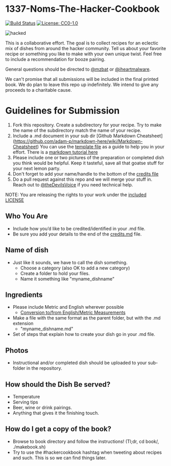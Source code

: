 # 1337-Noms-The-Hacker-Cookbook

[![Build Status](https://travis-ci.org/Nocsetse/1337-Noms-The-Hacker-Cookbook.svg?branch=master)](https://travis-ci.org/Nocsetse/1337-Noms-The-Hacker-Cookbook) [![License: CC0-1.0](https://img.shields.io/badge/License-CC0%201.0-lightgrey.svg)](http://creativecommons.org/publicdomain/zero/1.0/)

![hacked](https://github.com/Nocsetse/1337-Noms-The-Hacker-Cookbook/blob/master/hacked.jpeg)

This is a collaborative effort. The goal is to collect recipes for an eclectic mix of dishes from around the hacker community. Tell us about your favorite recipe or something you like to make with your own unique twist. Feel free to include a recommendation for booze pairing.

General questions should be directed to [@mzbat](https://twitter.com/mzbat) or [@iheartmalware](https://twitter.com/iheartmalware).

We can't promise that all submissions will be included in the final printed book. We do plan to leave this repo up indefinitely. We intend to give any proceeds to a charitable cause.

# Guidelines for Submission

1. Fork this repository. Create a subdirectory for your recipe. Try to make the name of the subdirectory match the name of your recipe.
2. Include a .md document in your sub dir [Github Markdown Cheatsheet] (https://github.com/adam-p/markdown-here/wiki/Markdown-Cheatsheet) You can use the [template file](https://github.com/Nocsetse/1337-Noms-The-Hacker-Cookbook/blob/master/template.md) as a guide to help you in your effort. There is a [markdown tutorial here](http://www.markdowntutorial.com/)
3. Please include one or two pictures of the preparation or completed dish you think would be helpful. Keep it tasteful, save all that goatse stuff for your next lemon party.
4. Don't forget to add your name/handle to the bottom of the [credits file](https://github.com/Nocsetse/1337-Noms-The-Hacker-Cookbook/blob/master/credits.md)
5. Do a pull request against this repo and we will merge your stuff in. Reach out to [@theDevilsVoice](https://twitter.com/thedevilsvoice) if you need technical help.

NOTE: You are releasing the rights to your work under the [included LICENSE](https://github.com/Nocsetse/1337-Noms-The-Hacker-Cookbook/blob/master/license.md)

## Who You Are

* Include how you’d like to be credited/identified in your .md file.
* Be sure you add your details to the end of the [credits.md](https://github.com/Nocsetse/1337-Noms-The-Hacker-Cookbook/blob/master/credits.md) file.

## Name of dish

* Just like it sounds, we have to call the dish something.
    * Choose a category (also OK to add a new category)
    * Create a folder to hold your files.
    * Name it something like "myname_dishname"

## Ingredients

* Please include Metric and English wherever possible
    * [Conversion to/from English/Metric Measurements](http://www.sciencemadesimple.com/volume_conversion.php)
* Make a file with the same format as the parent folder, but with the .md extension
    * "myname_dishname.md"
* Set of steps that explain how to create your dish go in your .md file.

## Photos

* Instructional and/or completed dish should be uploaded to your sub-folder in the repository.

## How should the Dish Be served?

* Temperature
* Serving tips
* Beer, wine or drink pairings.
* Anything that gives it the finishing touch.

## How do I get a copy of the book?

* Browse to book directory and follow the instructions! (Tl;dr, cd book/, ./makebook.sh)
* Try to use the #hackercookbook hashtag when tweeting about recipes and such. This is so we can find things later.
